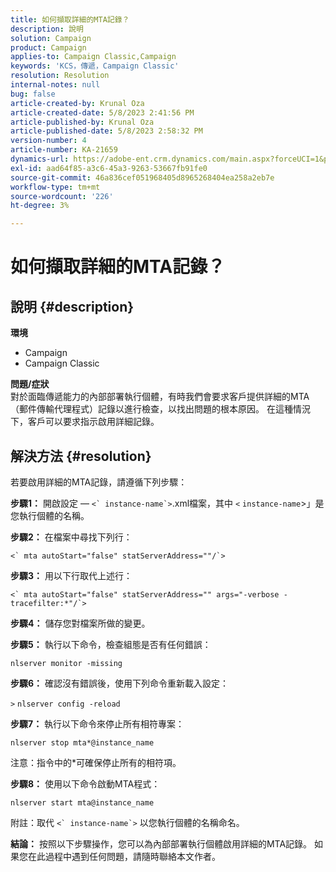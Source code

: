 ```yaml
---
title: 如何擷取詳細的MTA記錄？
description: 說明
solution: Campaign
product: Campaign
applies-to: Campaign Classic,Campaign
keywords: 'KCS，傳遞，Campaign Classic'
resolution: Resolution
internal-notes: null
bug: false
article-created-by: Krunal Oza
article-created-date: 5/8/2023 2:41:56 PM
article-published-by: Krunal Oza
article-published-date: 5/8/2023 2:58:32 PM
version-number: 4
article-number: KA-21659
dynamics-url: https://adobe-ent.crm.dynamics.com/main.aspx?forceUCI=1&pagetype=entityrecord&etn=knowledgearticle&id=96c23f76-aeed-ed11-8849-6045bd006268
exl-id: aad64f85-a3c6-45a3-9263-53667fb91fe0
source-git-commit: 46a836cef051968405d8965268404ea258a2eb7e
workflow-type: tm+mt
source-wordcount: '226'
ht-degree: 3%

---
```


# 如何擷取詳細的MTA記錄？

## 說明 {#description}

<b>環境</b>
- Campaign
- Campaign Classic



<b>問題/症狀</b><br>對於面臨傳遞能力的內部部署執行個體，有時我們會要求客戶提供詳細的MTA （郵件傳輸代理程式）記錄以進行檢查，以找出問題的根本原因。 在這種情況下，客戶可以要求指示啟用詳細記錄。
 

## 解決方法 {#resolution}


若要啟用詳細的MTA記錄，請遵循下列步驟：

<b>步驟1：</b>
開啟設定 — ``<` instance-name`>``.xml檔案，其中 `<` `instance-name`>」是您執行個體的名稱。

<b>步驟2：</b>
在檔案中尋找下列行：

``<` mta autoStart="false" statServerAddress=""/`>``

<b>步驟3：</b>
用以下行取代上述行：

``<` mta autoStart="false" statServerAddress="" args="-verbose -tracefilter:*"/`>``

<b>步驟4：</b>
儲存您對檔案所做的變更。

<b>步驟5：</b>
執行以下命令，檢查組態是否有任何錯誤：

`nlserver monitor -missing`

<b>步驟6：</b>
確認沒有錯誤後，使用下列命令重新載入設定：

`>` `nlserver config -reload`

<b>步驟7：</b>
執行以下命令來停止所有相符專案：

`nlserver stop mta*@instance_name`

注意：指令中的\*可確保停止所有的相符項。

<b>步驟8：</b>
使用以下命令啟動MTA程式：

`nlserver start mta@instance_name`

附註：取代 ``<` instance-name`>`` 以您執行個體的名稱命名。

<b>結論：</b>
按照以下步驟操作，您可以為內部部署執行個體啟用詳細的MTA記錄。 如果您在此過程中遇到任何問題，請隨時聯絡本文作者。
